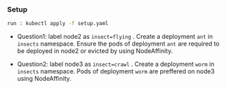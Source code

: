 ### Setup
```sh
run : kubectl apply -f setup.yaml
```

- Question1: label node2 as ```insect=flying``` . Create a deployment ``` ant ``` in ``` insects ``` namespace. Ensure the pods of deployment ``` ant ``` are required to be deployed  in node2 or evicted by using NodeAffinity.

- Question2: label node3 as ```insect=crawl``` . Create a deployment ``` worm ``` in ``` insects ``` namespace. Pods of deployment ``` worm ``` are preffered on node3 using NodeAffinity.
